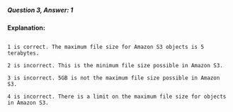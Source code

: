 ##### Question 3, Answer: 1

**Explanation:**

```

1 is correct. The maximum file size for Amazon S3 objects is 5 terabytes.

2 is incorrect. This is the minimum file size possible in Amazon S3.

3 is incorrect. 5GB is not the maximum file size possible in Amazon S3.

4 is incorrect. There is a limit on the maximum file size for objects in Amazon S3.

```

